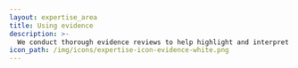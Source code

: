 ```yaml
---
layout: expertise_area
title: Using evidence
description: >-
  We conduct thorough evidence reviews to help highlight and interpret available academic findings and technical knowledge for application to programmatic and strategic decision-making.
icon_path: /img/icons/expertise-icon-evidence-white.png
---
```

   